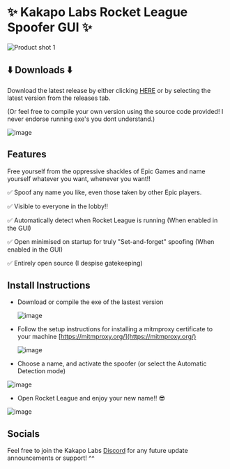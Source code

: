 # ✨ Kakapo Labs Rocket League Spoofer GUI ✨
![Product shot 1](https://github.com/user-attachments/assets/b9074c7d-6f52-4379-af97-0ea6b3e288eb)

## ⬇️ Downloads ⬇️
Download the latest release by either clicking [HERE](https://github.com/Kakapo-Labs/RL-Spoofer-GUI/releases) or by selecting the latest version from the releases tab.

(Or feel free to compile your own version using the source code provided! I never endorse running exe's you dont understand.)  


![image](https://github.com/user-attachments/assets/f60812b7-7a6f-4e58-995e-63e71c8fd5c5)

## Features
Free yourself from the oppressive shackles of Epic Games and name yourself whatever you want, whenever you want!!

✅ Spoof any name you like, even those taken by other Epic players.

✅ Visible to everyone in the lobby!!  

✅ Automatically detect when Rocket League is running (When enabled in the GUI)

✅ Open minimised on startup for truly "Set-and-forget" spoofing (When enabled in the GUI)

✅ Entirely open source (I despise gatekeeping)

## Install Instructions
* Download or compile the exe of the lastest version

  ![image](https://github.com/user-attachments/assets/1b10bcf4-03cb-4748-a663-1ae438ac618e)

* Follow the setup instructions for installing a mitmproxy certificate to your machine [https://mitmproxy.org/](https://mitmproxy.org/)

  ![image](https://github.com/user-attachments/assets/d75f00fd-3c8e-49e6-88dc-3e6e1b76199a)

* Choose a name, and activate the spoofer (or select the Automatic Detection mode)

![image](https://github.com/user-attachments/assets/1f690699-b900-4686-9fff-79f623f4eaf0)

* Open Rocket League and enjoy your new name!! 😎

![image](https://github.com/user-attachments/assets/f595a86f-ae06-4455-aa42-ac343624d3dd)

## Socials
Feel free to join the Kakapo Labs [Discord](https://discord.gg/hXAVPfYHUN) for any future update announcements or support! ^^

